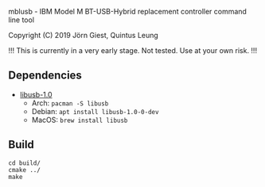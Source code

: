 mblusb - IBM Model M BT-USB-Hybrid replacement controller command line tool

Copyright (C) 2019 	Jörn Giest, Quintus Leung  

!!! This is currently in a very early stage. Not tested. Use at your own risk. !!!  

## Dependencies

- [libusb-1.0](https://libusb.info/)
  - Arch: `pacman -S libusb`
  - Debian: `apt install libusb-1.0-0-dev`
  - MacOS: `brew install libusb`


## Build

```
cd build/
cmake ../
make
```
